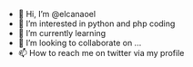 - 👋 Hi, I’m @elcanaoel
- 👀 I’m interested in python and php coding
- 🌱 I’m currently learning 
- 💞️ I’m looking to collaborate on ...
- 📫 How to reach me on twitter via my profile

<!---
elcanaoel/elcanaoel is a ✨ special ✨ repository because its `README.md` (this file) appears on your GitHub profile.
You can click the Preview link to take a look at your changes.
--->
